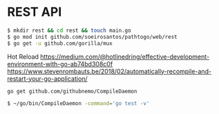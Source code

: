 # REST API

```bash
$ mkdir rest && cd rest && touch main.go
$ go mod init github.com/soeirosantos/pathtogo/web/rest
$ go get -u github.com/gorilla/mux
```

Hot Reload
https://medium.com/@hotlinedring/effective-development-environment-with-go-ab74bd308c0f
https://www.stevenrombauts.be/2018/02/automatically-recompile-and-restart-your-go-application/

```bash
go get github.com/githubnemo/CompileDaemon
```

```bash
$ ~/go/bin/CompileDaemon -command='go test -v'
```
